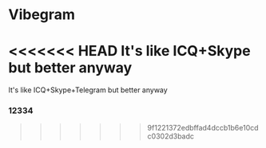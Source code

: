 # Vibegram
<<<<<<< HEAD
It's like ICQ+Skype but better anyway
=======

It's like ICQ+Skype+Telegram but better anyway

### 12334
>>>>>>> 9f1221372edbffad4dccb1b6e10cdc0302d3badc
